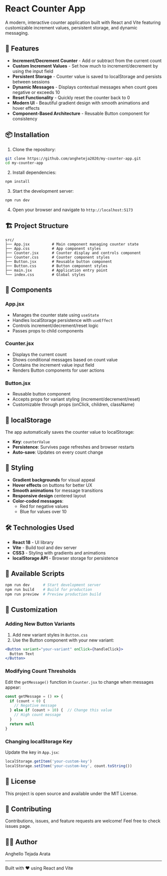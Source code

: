 # React Counter App

A modern, interactive counter application built with React and Vite featuring customizable increment values, persistent storage, and dynamic messaging.

## 🚀 Features

- **Increment/Decrement Counter** - Add or subtract from the current count
- **Custom Increment Values** - Set how much to increment/decrement by using the input field
- **Persistent Storage** - Counter value is saved to localStorage and persists between sessions
- **Dynamic Messages** - Displays contextual messages when count goes negative or exceeds 10
- **Reset Functionality** - Quickly reset the counter back to 0
- **Modern UI** - Beautiful gradient design with smooth animations and hover effects
- **Component-Based Architecture** - Reusable Button component for consistency

## 📦 Installation

1. Clone the repository:
```bash
git clone https://github.com/angheteja2020/my-counter-app.git
cd my-counter-app
```

2. Install dependencies:
```bash
npm install
```

3. Start the development server:
```bash
npm run dev
```

4. Open your browser and navigate to `http://localhost:5173`

## 🏗️ Project Structure

```
src/
├── App.jsx          # Main component managing counter state
├── App.css          # App component styles
├── Counter.jsx      # Counter display and controls component
├── Counter.css      # Counter component styles
├── Button.jsx       # Reusable button component
├── Button.css       # Button component styles
├── main.jsx         # Application entry point
└── index.css        # Global styles
```

## 🧩 Components

### App.jsx
- Manages the counter state using `useState`
- Handles localStorage persistence with `useEffect`
- Controls increment/decrement/reset logic
- Passes props to child components

### Counter.jsx
- Displays the current count
- Shows conditional messages based on count value
- Contains the increment value input field
- Renders Button components for user actions

### Button.jsx
- Reusable button component
- Accepts props for variant styling (increment/decrement/reset)
- Customizable through props (onClick, children, className)

## 💾 localStorage

The app automatically saves the counter value to localStorage:
- **Key**: `counterValue`
- **Persistence**: Survives page refreshes and browser restarts
- **Auto-save**: Updates on every count change

## 🎨 Styling

- **Gradient backgrounds** for visual appeal
- **Hover effects** on buttons for better UX
- **Smooth animations** for message transitions
- **Responsive design** centered layout
- **Color-coded messages**:
  - Red for negative values
  - Blue for values over 10

## 🛠️ Technologies Used

- **React 18** - UI library
- **Vite** - Build tool and dev server
- **CSS3** - Styling with gradients and animations
- **localStorage API** - Browser storage for persistence

## 📝 Available Scripts

```bash
npm run dev      # Start development server
npm run build    # Build for production
npm run preview  # Preview production build
```

## 🔧 Customization

### Adding New Button Variants
1. Add new variant styles in `Button.css`
2. Use the Button component with your new variant:
```jsx
<Button variant="your-variant" onClick={handleClick}>
  Button Text
</Button>
```

### Modifying Count Thresholds
Edit the `getMessage()` function in `Counter.jsx` to change when messages appear:
```javascript
const getMessage = () => {
  if (count < 0) {
    // Negative message
  } else if (count > 10) {  // Change this value
    // High count message
  }
  return null
}
```

### Changing localStorage Key
Update the key in `App.jsx`:
```javascript
localStorage.getItem('your-custom-key')
localStorage.setItem('your-custom-key', count.toString())
```

## 📄 License

This project is open source and available under the MIT License.

## 🤝 Contributing

Contributions, issues, and feature requests are welcome! Feel free to check issues page.

## 👨‍💻 Author

Anghello Tejada Arata

---

Built with ❤️ using React and Vite